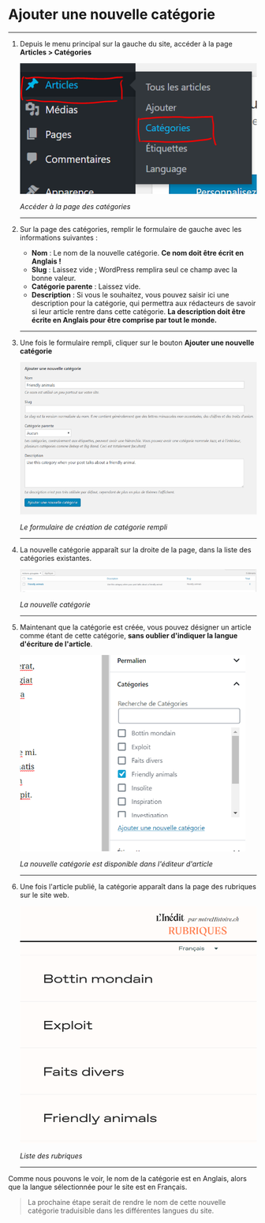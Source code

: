 # Ajouter une nouvelle catégorie

---

1. Depuis le menu principal sur la gauche du site, accéder à la page **Articles > Catégories**

    ![](./img/category-menu.png)

    _Accéder à la page des catégories_

    ---

2. Sur la page des catégories, remplir le formulaire de gauche avec les informations suivantes :
    - **Nom** : Le nom de la nouvelle catégorie. **Ce nom doit être écrit en Anglais !**
    - **Slug** : Laissez vide ; WordPress remplira seul ce champ avec la bonne valeur.
    - **Catégorie parente** : Laissez vide.
    - **Description** : Si vous le souhaitez, vous pouvez saisir ici une description pour la catégorie, qui permettra aux rédacteurs de savoir si leur article rentre dans cette catégorie. **La description doit être écrite en Anglais pour être comprise par tout le monde.**

    ---

3. Une fois le formulaire rempli, cliquer sur le bouton **Ajouter une nouvelle catégorie**

    ![Le formulaire de création de catégorie rempli](./img/category-form.png)

    _Le formulaire de création de catégorie rempli_

    ---

4. La nouvelle catégorie apparaît sur la droite de la page, dans la liste des catégories existantes.

    ![La nouvelle catégorie](./img/category-created.png)

    _La nouvelle catégorie_

    ---

5. Maintenant que la catégorie est créée, vous pouvez désigner un article comme étant de cette catégorie, **sans oublier d'indiquer la langue d'écriture de l'article**.

    ![La nouvelle catégorie est disponible dans l'éditeur d'article](./img/set-post-category.png)

    _La nouvelle catégorie est disponible dans l'éditeur d'article_

    ---

6. Une fois l'article publié, la catégorie apparaît dans la page des rubriques sur le site web.

    ![Liste des rubriques](./img/category-list.png)

    _Liste des rubriques_

    ---

Comme nous pouvons le voir, le nom de la catégorie est en Anglais, alors que la langue sélectionnée pour le site est en Français.

> La prochaine étape serait de rendre le nom de cette nouvelle catégorie traduisible dans les différentes langues du site.
